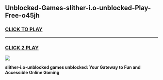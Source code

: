 
## Unblocked-Games-slither-i.o-unblocked-Play-Free-o45jh
<h3>
<a href="https://premium76.site?title=slither-i.o-unblocked&ref=10A">CLICK TO PLAY</a></h3>
<hr>

<h3>
<a href="https://premium76.site?title=slither-i.o-unblocked&ref=10A">CLICK 2 PLAY</a>
  
</h3>

<a href="https://premium76.site?title=slither-i.o-unblocked&ref=10A"><img src="https://clearcache.store/games.png"></a>


**slither-i.o-unblocked games unblocked: Your Gateway to Fun and Accessible Online Gaming**
